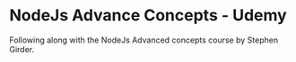 # NodeJs Advance Concepts - Udemy

Following along with the NodeJs Advanced concepts course by Stephen Girder.
